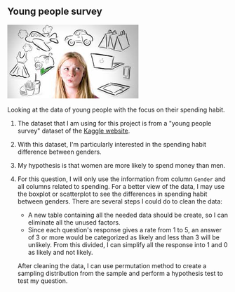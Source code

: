 ## Young people survey

![teenager_money](/results/img/tng_money.jpg)

Looking at the data of young people with the focus on their spending habit.

1. The dataset that I am using for this project is from a "young people survey" dataset of the [Kaggle website](https://www.kaggle.com).

2. With this dataset, I'm particularly interested in the spending habit difference between genders.

3. My hypothesis is that women are more likely to spend money than men.

4. For this question, I will only use the information from column `Gender` and all columns related to spending. For a better view of the data, I may use the boxplot or scatterplot to see the differences in spending habit between genders. There are several steps I could do to clean the data:

   - A new table containing all the needed data should be create, so I can eliminate all the unused factors.
   - Since each question's response gives a rate from 1 to 5, an answer of 3 or more would be categorized as likely and less than 3 will be unlikely.  From this divided, I can simplify all the response into 1 and 0 as likely and not likely.

   After cleaning the data, I can use permutation method to create a sampling distribution from the sample and perform a hypothesis test to test my question.